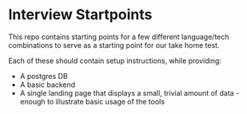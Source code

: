 # Interview Startpoints

This repo contains starting points for a few different language/tech combinations to serve as a starting point for our take home test.

Each of these should contain setup instructions, while providing:
- A postgres DB
- A basic backend
- A single landing page that displays a small, trivial amount of data - enough to illustrate basic usage of the tools
